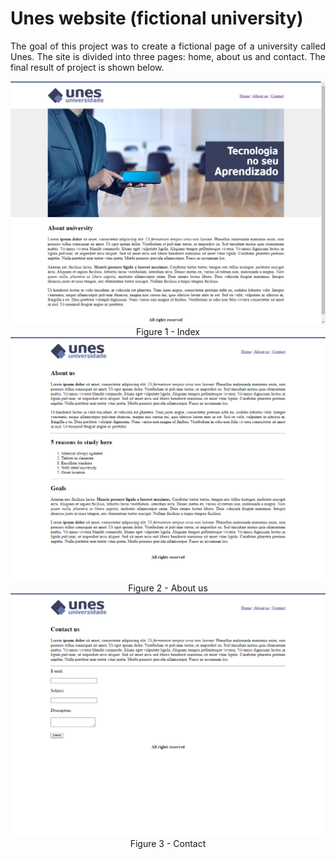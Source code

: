 # Unes website (fictional university)

<p align="justify">
  The goal of this project was to create a fictional page of a university called Unes. The site is divided into three pages: home, about us and contact. The final result of project is shown below.
</p>

<p align="center">
  
  <img src="https://github.com/pedro-hr-resende/udemy-web-development/blob/main/project-001/project-images/page-001.png">
  Figure 1 - Index
  
  <br>
  
  <img src="https://github.com/pedro-hr-resende/udemy-web-development/blob/main/project-001/project-images/page-002.png">
  Figure 2 - About us
  
  <br>
  
  <img src="https://github.com/pedro-hr-resende/udemy-web-development/blob/main/project-001/project-images/page-003.png">
  Figure 3 - Contact
  
</p>
